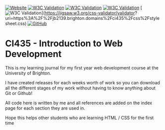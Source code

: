 [![Website](https://img.shields.io/website?down_message=DOWN&label=WEBSITE%20IS&style=for-the-badge&up_message=UP&url=https%3A%2F%2Fjb2139.brighton.domains%2Fci435)](https://jb2139.brighton.domains/ci435)
[![W3C Validation](https://img.shields.io/w3c-validation/default?label=INDEX&style=for-the-badge&targetUrl=https%3A%2F%2Fjb2139.brighton.domains%2Fci435%2Findex.html)](https://validator.w3.org/nu/?doc=http%3A%2F%2Fjb2139.brighton.domains%2Fci435%2Findex.html)
[![W3C Validation](https://img.shields.io/w3c-validation/default?label=TUTORIAL&style=for-the-badge&targetUrl=https%3A%2F%2Fjb2139.brighton.domains%2Fci435%2Ftutorial.html)](https://validator.w3.org/nu/?doc=http%3A%2F%2Fjb2139.brighton.domains%2Fci435%2Ftutorial.html)
[![W3C Validation](https://img.shields.io/w3c-validation/default?label=CONTACT&style=for-the-badge&targetUrl=https%3A%2F%2Fjb2139.brighton.domains%2Fci435%2Fcontact.html)](https://validator.w3.org/nu/?doc=http%3A%2F%2Fjb2139.brighton.domains%2Fci435%2Fcontact.html)
[![W3C Validation](https://img.shields.io/badge/CSS-VALIDATED-44cc10?style=for-the-badge)](https://jigsaw.w3.org/css-validator/validator?
uri=https%3A%2F%2Fjb2139.brighton.domains%2Fci435%2Fcss%2Fstylesheet.css)
[![GitHub](https://img.shields.io/github/license/jazerbarclay/ci435?style=for-the-badge)](https://github.com/JazerBarclay/ci435/blob/main/LICENSE)

# CI435 - Introduction to Web Development

This is my learning journal for my first year web development course at the University of Brighton.

I have created releases for each weeks worth of work so you can download all the different stages of my work without having to know anything about Git or Github!

All code here is written by me and all references are added on the index page for each section they are used in.

Hope this helps other students who are learning HTML / CSS for the first time

